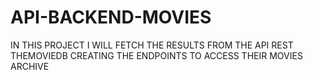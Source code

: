 # API-BACKEND-MOVIES
IN THIS PROJECT I WILL FETCH THE RESULTS FROM THE API REST THEMOVIEDB CREATING THE ENDPOINTS TO ACCESS THEIR MOVIES ARCHIVE
